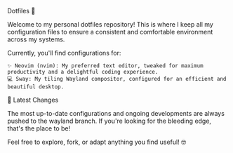 Dotfiles 🏡

Welcome to my personal dotfiles repository! This is where I keep all my configuration files to ensure a consistent and comfortable environment across my systems.

Currently, you'll find configurations for:

    ✨ Neovim (nvim): My preferred text editor, tweaked for maximum productivity and a delightful coding experience.
    💻 Sway: My tiling Wayland compositor, configured for an efficient and beautiful desktop.

🚀 Latest Changes

The most up-to-date configurations and ongoing developments are always pushed to the wayland branch. If you're looking for the bleeding edge, that's the place to be!

Feel free to explore, fork, or adapt anything you find useful! 🤓
